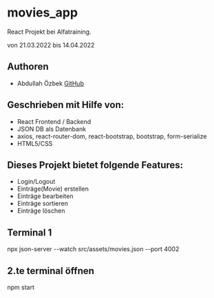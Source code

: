 # movies_app
React Projekt bei Alfatraining.

von 21.03.2022 bis 14.04.2022

## Authoren
+ Abdullah Özbek [GitHub](https://github.com/abdullah-ozbek)

## Geschrieben mit Hilfe von:
+ React Frontend / Backend
+ JSON DB als Datenbank
+ axios, react-router-dom, react-bootstrap, bootstrap, form-serialize
+ HTML5/CSS

## Dieses Projekt bietet folgende Features:
+ Login/Logout 
+ Einträge(Movie) erstellen
+ Einträge bearbeiten
+ Einträge sortieren
+ Einträge löschen


## Terminal 1
npx json-server --watch src/assets/movies.json --port 4002

## 2.te terminal öffnen
npm start
